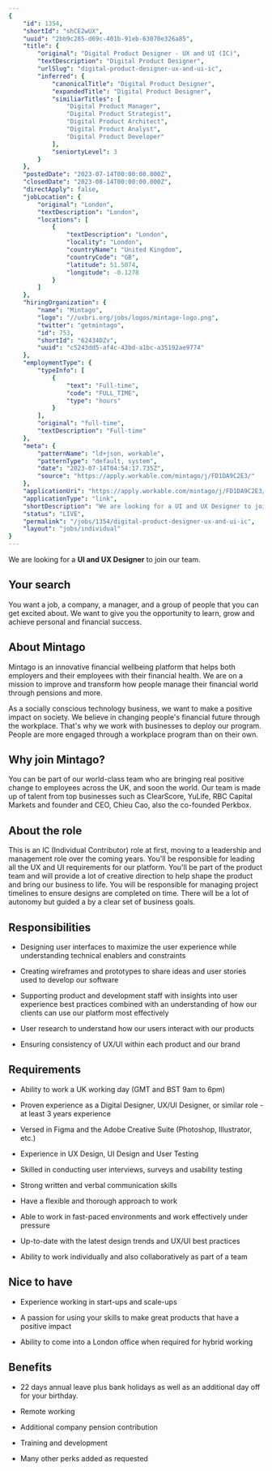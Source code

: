 ```yaml
---
{
	"id": 1354,
	"shortId": "shCE2wUX",
	"uuid": "2bb9c285-d69c-401b-91eb-63070e326a85",
	"title": {
		"original": "Digital Product Designer - UX and UI (IC)",
		"textDescription": "Digital Product Designer",
		"urlSlug": "digital-product-designer-ux-and-ui-ic",
		"inferred": {
			"canonicalTitle": "Digital Product Designer",
			"expandedTitle": "Digital Product Designer",
			"similiarTitles": [
				"Digital Product Manager",
				"Digital Product Strategist",
				"Digital Product Architect",
				"Digital Product Analyst",
				"Digital Product Developer"
			],
			"seniortyLevel": 3
		}
	},
	"postedDate": "2023-07-14T00:00:00.000Z",
	"closedDate": "2023-08-14T00:00:00.000Z",
	"directApply": false,
	"jobLocation": {
		"original": "London",
		"textDescription": "London",
		"locations": [
			{
				"textDescription": "London",
				"locality": "London",
				"countryName": "United Kingdom",
				"countryCode": "GB",
				"latitude": 51.5074,
				"longitude": -0.1278
			}
		]
	},
	"hiringOrganization": {
		"name": "Mintago",
		"logo": "//uxbri.org/jobs/logos/mintago-logo.png",
		"twitter": "getmintago",
		"id": 753,
		"shortId": "62434DZv",
		"uuid": "c5243dd5-af4c-43bd-a1bc-a35192ae9774"
	},
	"employmentType": {
		"typeInfo": [
			{
				"text": "Full-time",
				"code": "FULL_TIME",
				"type": "hours"
			}
		],
		"original": "full-time",
		"textDescription": "Full-time"
	},
	"meta": {
		"patternName": "ld+json, workable",
		"patternType": "default, system",
		"date": "2023-07-14T04:54:17.735Z",
		"source": "https://apply.workable.com/mintago/j/FD1DA9C2E3/"
	},
	"applicationUri": "https://apply.workable.com/mintago/j/FD1DA9C2E3/apply/",
	"applicationType": "link",
	"shortDescription": "We are looking for a UI and UX Designer to join our team. Your search You want a job, a company, a manager, and a group of people that you can get excited about. We want to give you the opportunity",
	"status": "LIVE",
	"permalink": "/jobs/1354/digital-product-designer-ux-and-ui-ic",
	"layout": "jobs/individual"
}
---
```

<p>We are looking for a <strong>UI and UX Designer</strong> to join our team.<br></p><h2>Your search</h2><p>You want a job, a company, a manager, and a group of people that you can get excited about. We want to give you the opportunity to learn, grow and achieve personal and financial success.</p><h2>About Mintago</h2><p>Mintago is an innovative financial wellbeing platform that helps both employers and their employees with their financial health. We are on a mission to improve and transform how people manage their financial world through pensions and more.</p><p>As a socially conscious technology business, we want to make a positive impact on society. We believe in changing people's financial future through the workplace. That's why we work with businesses to deploy our program. People are more engaged through a workplace program than on their own.</p><h2>Why join Mintago?</h2><p>You can be part of our world-class team who are bringing real positive change to employees across the UK, and soon the world. Our team is made up of talent from top businesses such as ClearScore, YuLife, RBC Capital Markets and founder and CEO, Chieu Cao, also the co-founded Perkbox.</p><h2>About the role</h2><p>This is an IC (Individual Contributor) role at first, moving to a leadership and management role over the coming years. You'll be responsible for leading all the UX and UI requirements for our platform. You'll be part of the product team and will provide a lot of creative direction to help shape the product and bring our business to life. You will be responsible for managing project timelines to ensure designs are completed on time. There will be a lot of autonomy but guided a by a clear set of business goals.</p><h2>Responsibilities</h2><ul><li><p>Designing user interfaces to maximize the user experience while understanding technical enablers and constraints</p></li><li><p>Creating wireframes and prototypes to share ideas and user stories used to develop our software</p></li><li><p>Supporting product and development staff with insights into user experience best practices combined with an understanding of how our clients can use our platform most effectively</p></li><li><p>User research to understand how our users interact with our products</p></li><li><p>Ensuring consistency of UX/UI within each product and our brand</p></li></ul><h2>Requirements</h2><ul><li><p>Ability to work a UK working day (GMT and BST 9am to 6pm)</p></li><li><p>Proven experience as a Digital Designer, UX/UI Designer, or similar role - at least 3 years experience</p></li><li><p>Versed in Figma and the Adobe Creative Suite (Photoshop, Illustrator, etc.)</p></li><li><p>Experience in UX Design, UI Design and User Testing</p></li><li><p>Skilled in conducting user interviews, surveys and usability testing</p></li><li><p>Strong written and verbal communication skills</p></li><li><p>Have a flexible and thorough approach to work</p></li><li><p>Able to work in fast-paced environments and work effectively under pressure</p></li><li><p>Up-to-date with the latest design trends and UX/UI best practices</p></li><li><p>Ability to work individually and also collaboratively as part of a team</p></li></ul><h2>Nice to have</h2><ul><li><p>Experience working in start-ups and scale-ups</p></li><li><p>A passion for using your skills to make great products that have a positive impact</p></li><li><p>Ability to come into a London office when required for hybrid working</p></li></ul><h2><strong>Benefits</strong></h2><ul><li><p>22 days annual leave plus bank holidays as well as an additional day off for your birthday.</p></li></ul><ul><li><p>Remote working</p></li><li><p>Additional company pension contribution</p></li><li><p>Training and development</p></li><li><p>Many other perks added as requested</p></li></ul>
